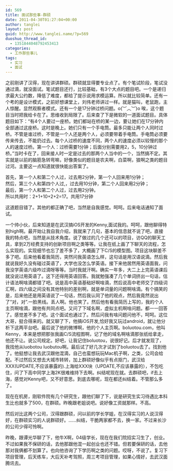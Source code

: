 ```yaml
---
id: 569
title: 面试那些事-群硕
date: 2011-04-30T01:27:04+00:00
author: tanglei
layout: post
guid: http://www.tanglei.name/?p=569
duoshuo_thread_id:
  - 1351844048792453413
categories:
  - 工作那些事儿
tags:
  - 实习
  - 面试
---
```

之前刚讲了汉得，现在讲讲群硕。群硕就显得要专业点了。有个笔试阶段，笔试没通过滴，就没面试。笔试题目还行，比较基础，有3个大点的题目吧。一个是递归求最大公约数，降低了难度，都给了提示说用求模运算。所以就比较简单。还有一个考的是设计模式，之前好想课堂上，刘伟老师讲过一样。就是猫叫，老鼠跑，主人惊醒。显然观察者模式。还有一个是17分钟过桥问题。o(︶︿︶)o 唉，这个题目当时把我给卡在了。思维收到局限了。后来查了下是微软的一道面试题目。具体题目如下：“有4个人要过一座桥。她们都站在桥的某一边，要让她们在17分钟内全部通过这座桥。这时是晚上。她们只有一个手电筒。最多只能让两个人同时过桥。不管是谁过桥，不管是一个人还是两个人，必须要带着手电筒。手电筒必须要传来传去，不能扔过去。每个人过桥的速度不同，两个人的速度必须以较慢的那个人的速度过桥。第一个人：过桥需要1分钟；后面分别需要用2，5，10分钟过桥。”当时卡在了，回来接人时一定是过去的那两个人当中的一个，当然搞不定。其实就是以前的脑筋急转弯嘛，好像类似的题目是农夫啊，白菜啊，狼啊之类的题目过河。主要这一点知道就很快能出答案了。

<div id="_mcePaste">
  首先，第一个人和第二个人过，过去用2分钟，第一个人回来用1分钟；
</div>

<div id="_mcePaste">
  然后，第三个人和第四个人过,，过去用10分钟，第二个人回来用2分钟；
</div>

<div id="_mcePaste">
  最后，第一个人和第二个人过，过去用2分钟。
</div>

<div id="_mcePaste">
  所以共用时：2+1+10+2+2=17。共用17分钟
</div>

这道题目错了。其他的都正确了吧，当然是自我感觉。呵呵。后来电话通知了面试。

一个帅小伙，后来知道是在武汉搞iOS开发的Kenny,面试我的。呵呵，跟他聊得特别high啊。最开始让我自我介绍，我就来了几句，基本的信息就不说了吧，直接我的特点吧，当然是从技术角度。说了做过的几个还可以的项目，访QQ的聊天工具，拿到2万经费支持的创新项目啊之类等等。让我在纸上画了下聊天的流程，怎么实现的。实现细节也忘了差不多了，大概画了下C/S的模型图。项目这块聊差不多了吧。后来他看着我简历，突然问我英语怎么样，这句话是用汉语说滴。然后我就说我好久没有碰过英语了，大学也没怎么学英语。接下来他居然用英语面我，问我没学英语六级咋过滴呀等等。当时我就汗啊。确实一年多，大二上上完英语课后就没说过用英语了。这下还得用英语回答。我就勉强凑了几个单词挤出一句话，估计语法啊啥滴都错了吧。说是高中英语基础好啊啥滴，然后说高中老师交了四级词汇啊，四六级之间没有其他特别的差别啊，就是单词量的问题啊啥滴。有个搞笑的是，后来他还是用英语说了一句话，然后我认同了他的观点，然后我竟然说出了“对，对”.一脸黑线。丢人啊。他也笑了。然后他有看我简历上写的，我的个人主页啊啥滴，跟他有共同点吧。又问了下域名啊，虚拟主机啊啥问题。都一一回答了。感觉差不多了吧。这个面试也通过了。然后问我有啥问题问他不，呵呵。这位大哥，挺合得来的。就又聊了下，他搞iOS开发,恰好我又玩过android，就让他分析下这两平台吧。最后说了他的微博啊，他的个人主页啊。boluotou.com，他叫Kenny，本来是想把那张我画C/S流程图啊，记了他的域名啊啥滴那张纸给拿走，他还不让。说公司规定。好吧，让我记住boluotou，说很好记。后才就发现了，我找他从luobotou luobutou啊。最后试了好几次才试到了boluotou去了。找到他了。他挺想让我去武汉跟他混滴，自己也蛮想玩玩Mac机子啊，之类，公司会给配。不过然后又想去大城市转转，加上群硕好像似乎有点抠门，武汉给XXX(UPDATE,不应该暴露的).上海给XXX块（UPDATE,不应该暴露的），不包吃住，问了下高中同学上海2K很难维持下去啊。纠结呢现在就。去群硕吧，if去上海，感觉对Kenny吧，又不好意思。到底去哪呢，现在都还纠结着。不管那么多了。

现在在机房，刚软件院有几个研究生，跟他们聊了下，说是研究生实习待遇比本科生比也就多了500，在群硕。昨晚跟老姐说吧。说好像工资就那样。不高。

然后对比这两个公司，汉得跟群硕，问以前的学长学姐，在汉得实习的人说汉得好，在群硕实习的人说群硕好。……纠结，干脆两家都不去，换一家。不过来长沙的公司少得可怜啊。

昨晚，跟谭光华聊了下，他牛X啊，04级学长，现在在我们院招实习生了，创业。不过如果我不保研的话，去他那跟他混一起创业也还不错。但若要保研的话，去他那对我俩都不划算了。也向他咨询了下学历啊之类的问题。哎呀，不说了。复习下项目管理，后天练车，大后天补考驾照，周三考项目管理，如果心情好，去武汉面腾讯去。
